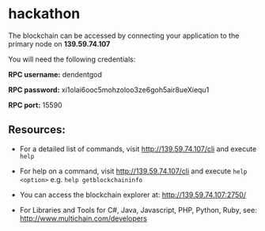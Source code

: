 # hackathon


The blockchain can be accessed by connecting your application to the primary node on **139.59.74.107**

You will need the following credentials:

**RPC username:** dendentgod

**RPC password:** xi1olai6ooc5mohzoloo3ze6goh5air8ueXiequ1

**RPC port:** 15590

## Resources:

- For a detailed list of commands, visit http://139.59.74.107/cli and execute `help`

- For help on a command, visit http://139.59.74.107/cli and execute `help <option>` e.g. `help getblockchaininfo`

- You can access the blockchain explorer at: http://139.59.74.107:2750/

- For Libraries and Tools for C#, Java, Javascript, PHP, Python, Ruby, see: http://www.multichain.com/developers
